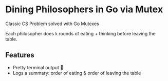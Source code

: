 # Dining Philosophers in Go via Mutex

Classic CS Problem solved with Go Mutexes

Each philosopher does `k` rounds of eating + thinking before leaving the table. 

## Features

- Pretty terminal output 🤩
- Logs a summary: order of eating & order of leaving the table